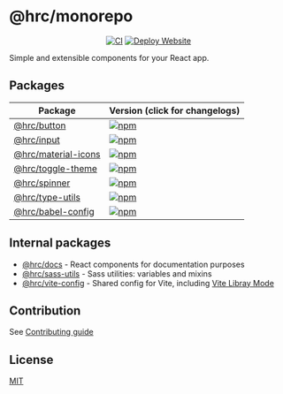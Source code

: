 # @hrc/monorepo

<div align="center">

[![CI](https://github.com/Hdoc1509/hrc/actions/workflows/ci.yml/badge.svg)](https://github.com/Hdoc1509/hrc/actions/workflows/ci.yml)
[![Deploy Website](https://github.com/Hdoc1509/hrc/actions/workflows/deploy-website.yml/badge.svg)](https://github.com/Hdoc1509/hrc/actions/workflows/deploy-website.yml)

</div>

Simple and extensible components for your React app.

## Packages

| Package                                        | Version (click for changelogs)                                                                                 |
| ---------------------------------------------- | -------------------------------------------------------------------------------------------------------------- |
| [@hrc/button](packages/button)                 | [![npm](https://img.shields.io/npm/v/%40hrc%2Fbutton?label=%20)](packages/button/CHANGELOG.md)                 |
| [@hrc/input](packages/input)                   | [![npm](https://img.shields.io/npm/v/%40hrc%2Finput?label=%20)](packages/input/CHANGELOG.md)                   |
| [@hrc/material-icons](packages/material-icons) | [![npm](https://img.shields.io/npm/v/%40hrc%2Fmaterial-icons?label=%20)](packages/material-icons/CHANGELOG.md) |
| [@hrc/toggle-theme](packages/toggle-theme)     | [![npm](https://img.shields.io/npm/v/%40hrc%2Ftoggle-theme?label=%20)](packages/toggle-theme/CHANGELOG.md)     |
| [@hrc/spinner](packages/spinner)               | [![npm](https://img.shields.io/npm/v/%40hrc%2Fspinner?label=%20)](packages/spinner/CHANGELOG.md)               |
| [@hrc/type-utils](packages/type-utils)         | [![npm](https://img.shields.io/npm/v/%40hrc%2Ftype-utils?label=%20)](packages/type-utils/CHANGELOG.md)         |
| [@hrc/babel-config](packages/babel-config)     | [![npm](https://img.shields.io/npm/v/%40hrc%2Fbabel-config?label=%20)](packages/babel-config/CHANGELOG.md)     |

## Internal packages

- [@hrc/docs](packages/docs) - React components for documentation purposes
- [@hrc/sass-utils](packages/sass-utils) - Sass utilities: variables and mixins
- [@hrc/vite-config](packages/vite-config) - Shared config for Vite, including
  [Vite Libray Mode](https://vitejs.dev/guide/build#library-mode)

## Contribution

See [Contributing guide](CONTRIBUTING.md)

## License

[MIT](LICENSE)
